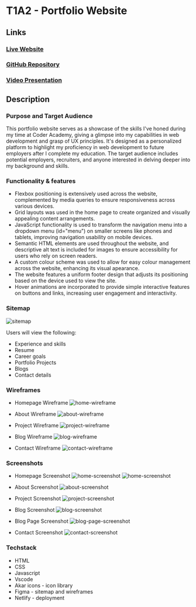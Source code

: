 # T1A2 - Portfolio Website

## Links

### [Live Website](https://fancy-donut-3b2c0d.netlify.app) 
### [GitHub Repository](https://github.com/sooffia/T1A2_Portfolio_Website)
### [Video Presentation](https://youtu.be/Q6t_Bz5B1Kg) 

## Description

### **Purpose and Target Audience**

This portfolio website serves as a showcase of the skills I've honed during my time at Coder Academy, giving a glimpse into my capabilities in web development and grasp of UX principles. It's designed as a personalized platform to highlight my proficiency in web development to future employers after I complete my education. The target audience includes potential employers, recruiters, and anyone interested in delving deeper into my background and skills.

### **Functionality & features**

- Flexbox positioning is extensively used across the website, complemented by media queries to ensure responsiveness across various devices. 
- Grid layouts was used in the home page to create organized and visually appealing content arrangements.
- JavaScript functionality is used to transform the navigation menu into a dropdown menu (id="menu") on smaller screens like phones and tablets, improving navigation usability on mobile devices. 
- Semantic HTML elements are used throughout the website, and descriptive alt text is included for images to ensure accessibility for users who rely on screen readers.
- A custom colour scheme was used to allow for easy colour management across the website, enhancing its visual apearance. 
- The website features a uniform footer design that adjusts its positioning based on the device used to view the site.
- Hover animations are incorporated to provide simple interactive features on buttons and links, increasing user engagement and interactivity.

### **Sitemap**

![sitemap](./docs/sitemap.png)

Users will view the following: 
 -  Experience and skills
 -  Resume
 -  Career goals 
 -  Portfolio Projects
 -  Blogs
 -  Contact details 

### **Wireframes**

- Homepage Wireframe 
![home-wireframe](./docs/wireframe/home-view.png)

- About Wireframe 
![about-wireframe](./docs/wireframe/about-view.png)

- Project Wireframe 
![project-wireframe](./docs/wireframe/project-view.png)

- Blog Wireframe 
![blog-wireframe](./docs/wireframe/blog-view.png)

- Contact Wireframe 
![contact-wireframe](./docs/wireframe/contact-view.png)

### **Screenshots**

- Homepage Screenshot 
![home-screenshot](./docs/screenshots/home-phone.png) 
![home-screenshot](./docs/screenshots/home.png)

- About Screenshot
![about-screenshot](./docs/screenshots/about.png)

- Project Screenshot
![project-screenshot](./docs/screenshots/project.png)

- Blog Screenshot
![blog-screenshot](./docs/screenshots/blog.png)

- Blog Page Screenshot
![blog-page-screenshot](./docs/screenshots/blog-page.png)

- Contact Screenshot
![contact-screenshot](./docs/screenshots/contact.png)

### **Techstack**
- HTML
- CSS
- Javascript 
- Vscode
- Akar icons - icon library 
- Figma - sitemap and wireframes 
- Netlify - deployment 

